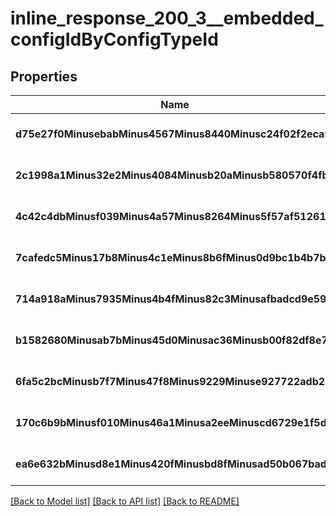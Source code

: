 # inline_response_200_3__embedded_configIdByConfigTypeId

## Properties
Name | Type | Description | Notes
------------ | ------------- | ------------- | -------------
**d75e27f0MinusebabMinus4567Minus8440Minusc24f02f2eca5** | **string** |  | [optional] [default to null]
**2c1998a1Minus32e2Minus4084Minusb20aMinusb580570f4fbf** | **string** |  | [optional] [default to null]
**4c42c4dbMinusf039Minus4a57Minus8264Minus5f57af512614** | **string** |  | [optional] [default to null]
**7cafedc5Minus17b8Minus4c1eMinus8b6fMinus0d9bc1b4b7bc** | **string** |  | [optional] [default to null]
**714a918aMinus7935Minus4b4fMinus82c3Minusafbadcd9e59b** | **string** |  | [optional] [default to null]
**b1582680Minusab7bMinus45d0Minusac36Minusb00f82df8e79** | **string** |  | [optional] [default to null]
**6fa5c2bcMinusb7f7Minus47f8Minus9229Minuse927722adb27** | **string** |  | [optional] [default to null]
**170c6b9bMinusf010Minus46a1Minusa2eeMinuscd6729e1f5dc** | **string** |  | [optional] [default to null]
**ea6e632bMinusd8e1Minus420fMinusbd8fMinusad50b067bad6** | **string** |  | [optional] [default to null]

[[Back to Model list]](../README.md#documentation-for-models) [[Back to API list]](../README.md#documentation-for-api-endpoints) [[Back to README]](../README.md)


